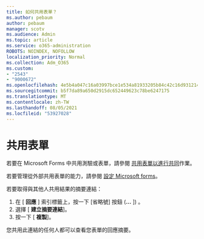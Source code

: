 ```yaml
---
title: 如何共用表單？
ms.author: pebaum
author: pebaum
manager: scotv
ms.audience: Admin
ms.topic: article
ms.service: o365-administration
ROBOTS: NOINDEX, NOFOLLOW
localization_priority: Normal
ms.collection: Adm_O365
ms.custom:
- "2543"
- "9000672"
ms.openlocfilehash: 4e5b4a047c16a03997bce1e534a81933205b84c42c16d931214883fd2df72360
ms.sourcegitcommit: b5f7da89a650d2915dc652449623c78be6247175
ms.translationtype: MT
ms.contentlocale: zh-TW
ms.lasthandoff: 08/05/2021
ms.locfileid: "53927028"
---
```

# <a name="share-a-form"></a>共用表單

若要在 Microsoft Forms 中共用測驗或表單，請參閱 [共用表單以進行共同](https://support.office.com/article/Share-a-form-to-collaborate-d5bb5cf0-8401-4c15-bb8c-8e108cd7e69b)作業。

若要管理從外部共用表單的能力，請參閱 [設定 Microsoft forms](https://support.office.com/article/set-up-microsoft-forms-cc52287a-4550-464d-9a1b-457bf9df2240)。 

若要取得與其他人共用結果的摘要連結：

1. 在 [ **回應** ] 索引標籤上，按一下 [省略號] 按鈕 (**...** ]) 。
3. 選擇 [ **建立摘要連結**]。
4. 按一下 [ **複製**]。

您共用此連結的任何人都可以查看您表單的回應摘要。